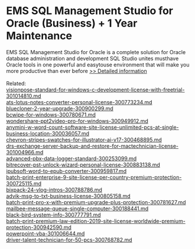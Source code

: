 # EMS SQL Management Studio for Oracle (Business) + 1 Year Maintenance
EMS SQL Management Studio for Oracle is a complete solution for Oracle database administration and development SQL Studio unites musthave Oracle tools in one powerful and easytouse environment that will make you more productive than ever before
[>> Detailed information](https://secure.shareit.com/shareit/product.html?productid=300176114&affiliateid=200057808)<br/><br/>Related:
<br />[visionpose-standard-for-windows-c-development-license-with-freetrial-301014810.md](https://github.com/downloadplanet/downloadplanet/blob/main/visionpose-standard-for-windows-c-development-license-with-freetrial-301014810.md)<br />[ats-lotus-notes-converter-personal-license-300773234.md](https://github.com/downloadplanet/downloadplanet/blob/main/ats-lotus-notes-converter-personal-license-300773234.md)<br />[bluecloner-2-year-upgrade-300900299.md](https://github.com/downloadplanet/downloadplanet/blob/main/bluecloner-2-year-upgrade-300900299.md)<br />[bcwipe-for-windows-300780671.md](https://github.com/downloadplanet/downloadplanet/blob/main/bcwipe-for-windows-300780671.md)<br />[wondershare-ppt2video-pro-for-windows-300949912.md](https://github.com/downloadplanet/downloadplanet/blob/main/wondershare-ppt2video-pro-for-windows-300949912.md)<br />[anymini-w-word-count-software-site-license-unlimited-pcs-at-single-business-location-300036057.md](https://github.com/downloadplanet/downloadplanet/blob/main/anymini-w-word-count-software-site-license-unlimited-pcs-at-single-business-location-300036057.md)<br />[chevron-stripes-swatches-for-illustrator-ai-v17-300468895.md](https://github.com/downloadplanet/downloadplanet/blob/main/chevron-stripes-swatches-for-illustrator-ai-v17-300468895.md)<br />[drs-exchange-server-backup-and-restore-for-mactechnician-license-301004966.md](https://github.com/downloadplanet/downloadplanet/blob/main/drs-exchange-server-backup-and-restore-for-mactechnician-license-301004966.md)<br />[advanced-pbx-data-logger-standard-300253099.md](https://github.com/downloadplanet/downloadplanet/blob/main/advanced-pbx-data-logger-standard-300253099.md)<br />[bitrecover-pst-unlock-wizard-personal-license-300883138.md](https://github.com/downloadplanet/downloadplanet/blob/main/bitrecover-pst-unlock-wizard-personal-license-300883138.md)<br />[ipubsoft-word-to-epub-converter-300959817.md](https://github.com/downloadplanet/downloadplanet/blob/main/ipubsoft-word-to-epub-converter-300959817.md)<br />[batch-print-enterprise-9-site-license-per-country-premium-protection-300725115.md](https://github.com/downloadplanet/downloadplanet/blob/main/batch-print-enterprise-9-site-license-per-country-premium-protection-300725115.md)<br />[bixpack-24-vlog-intros-300788786.md](https://github.com/downloadplanet/downloadplanet/blob/main/bixpack-24-vlog-intros-300788786.md)<br />[advik-msg-to-txt-business-license-300805158.md](https://github.com/downloadplanet/downloadplanet/blob/main/advik-msg-to-txt-business-license-300805158.md)<br />[batch-print-pro-x-with-premium-upgrade-plus-protection-300781627.md](https://github.com/downloadplanet/downloadplanet/blob/main/batch-print-pro-x-with-premium-upgrade-plus-protection-300781627.md)<br />[mailbee-message-queue-single-computer-300188441.md](https://github.com/downloadplanet/downloadplanet/blob/main/mailbee-message-queue-single-computer-300188441.md)<br />[black-bird-system-info-300777791.md](https://github.com/downloadplanet/downloadplanet/blob/main/black-bird-system-info-300777791.md)<br />[batch-print-premium-law-edition-2019-site-license-worldwide-premium-protection-300942590.md](https://github.com/downloadplanet/downloadplanet/blob/main/batch-print-premium-law-edition-2019-site-license-worldwide-premium-protection-300942590.md)<br />[powerpoint-vba-301006644.md](https://github.com/downloadplanet/downloadplanet/blob/main/powerpoint-vba-301006644.md)<br />[driver-talent-technician-for-50-pcs-300768782.md](https://github.com/downloadplanet/downloadplanet/blob/main/driver-talent-technician-for-50-pcs-300768782.md)